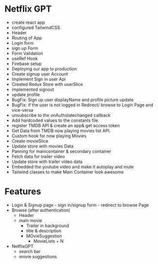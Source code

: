 # Netflix GPT

- create react app
- configured TailwindCSS
- Header
- Routing of App
- Login form
- sign up Form
- Form Validation
- useRef Hook
- Firebase setup
- Deploying our app to production
- Create signup user Account
- Implement Sign in user Api
- Created Redux Store with userSlice
- implemented signout
- update profile
- BugFix: Sign up user displayName and profile picture update
- BugFix: if the user is not logged in Redirect/ browse to Login Page and vice-versa
- unsubscribe to the onAuthstatechanged callback
- Add hardcoded values to the constants file.
- register TMDB API & create an app& get access token
- Get Data from TMDB now playing movies list API.
- Custom hook for now playing Movies
- Create movieSlice
- Update store with movies Data
- Panning for maincontainer & secondary container
- Fetch data for trailer video
- Update store with trailer video data
- Embedded the youtube video and make it autoplay and mute
- Tailwind classes to make Main Container look awesome


# Features
- Login & Signup page
      - sign in/signup form
      - redirect to browse Page
- Browse (after authentication)
    - Header
    - main movie
         - Trailer in background
         - title & description
         - MOvieSuggestion
             - MovieLists + N
- NetflixGPT
    - search bar
    - movie suggestions